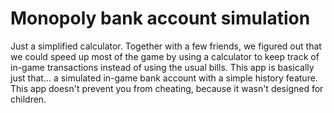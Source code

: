 # Monopoly bank account simulation

Just a simplified calculator. Together with a few friends, we figured out that we
could speed up most of the game by using a calculator to keep track of in-game transactions
instead of using the usual bills. This app is basically just that... a simulated
in-game bank account with a simple history feature. This app doesn't prevent you from
cheating, because it wasn't designed for children.
